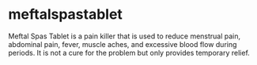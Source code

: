 # meftalspastablet
Meftal Spas Tablet is a pain killer that is used to reduce menstrual pain, abdominal pain, fever, muscle aches, and excessive blood flow during periods. It is not a cure for the problem but only provides temporary relief.
